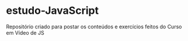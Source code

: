 # estudo-JavaScript
Repositório criado para postar os conteúdos e exercícios feitos do Curso em Vídeo de JS
